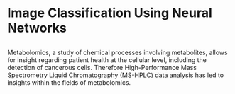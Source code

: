 # Image Classification Using Neural Networks
## 

Metabolomics, a study of chemical processes involving metabolites, allows for insight regarding patient health at the cellular level, including the detection of cancerous cells. Therefore High-Performance Mass Spectrometry Liquid Chromatography (MS-HPLC) data analysis has led to insights within the fields of metabolomics. 
